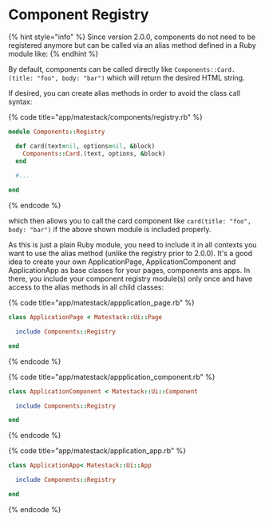 # Component Registry

{% hint style="info" %}
Since version 2.0.0, components do not need to be registered anymore but can be called via an alias method defined in a Ruby module like:
{% endhint %}

By default, components can be called directly like `Components::Card.(title: "foo", body: "bar")` which will return the desired HTML string. 

If desired, you can create alias methods in order to avoid the class call syntax:

{% code title="app/matestack/components/registry.rb" %}
```ruby
module Components::Registry

  def card(text=nil, options=nil, &block)
    Components::Card.(text, options, &block)
  end
  
  #...

end
```
{% endcode %}

which then allows you to call the card component like `card(title: "foo", body: "bar")` if the above shown module is included properly.

As this is just a plain Ruby module, you need to include it in all contexts you want to use the alias method \(unlike the registry prior to 2.0.0\). It's a good idea to create your own ApplicationPage, ApplicationComponent and ApplicationApp as base classes for your pages, components ans apps. In there, you include your component registry module\(s\) only once and have access to the alias methods in all child classes:

{% code title="app/matestack/appplication\_page.rb" %}
```ruby
class ApplicationPage < Matestack::Ui::Page

  include Components::Registry

end
```
{% endcode %}

{% code title="app/matestack/appplication\_component.rb" %}
```ruby
class ApplicationComponent < Matestack::Ui::Component

  include Components::Registry

end
```
{% endcode %}

{% code title="app/matestack/application\_app.rb" %}
```ruby
class ApplicationApp< Matestack::Ui::App

  include Components::Registry

end
```
{% endcode %}



